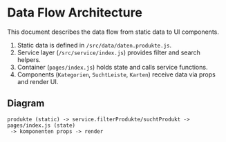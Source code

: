 # Data Flow Architecture

This document describes the data flow from static data to UI components.

1. Static data is defined in `/src/data/daten.produkte.js`.
2. Service layer (`/src/service/index.js`) provides filter and search helpers.
3. Container (`pages/index.js`) holds state and calls service functions.
4. Components (`Kategorien`, `SuchtLeiste`, `Karten`) receive data via props and render UI.

## Diagram

```
produkte (static) -> service.filterProdukte/suchtProdukt -> pages/index.js (state)
 -> komponenten props -> render
```
